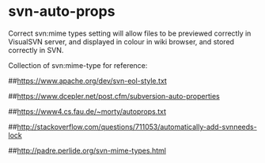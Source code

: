 # svn-auto-props
Correct svn:mime types setting will allow files to be previewed correctly in VisualSVN server, and displayed in colour in wiki browser, and stored correctly in SVN.

Collection of svn:mime-type for reference:

##https://www.apache.org/dev/svn-eol-style.txt

##https://www.dcepler.net/post.cfm/subversion-auto-properties

##https://www4.cs.fau.de/~morty/autoprops.txt

##http://stackoverflow.com/questions/711053/automatically-add-svnneeds-lock

##http://padre.perlide.org/svn-mime-types.html

